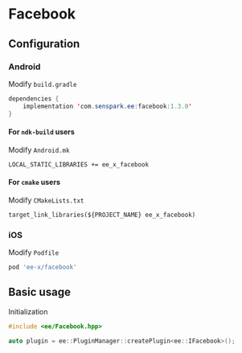 # Facebook
## Configuration
### Android
Modify `build.gradle`
```java
dependencies {
    implementation 'com.senspark.ee:facebook:1.3.0'
}
```

#### For `ndk-build` users
Modify `Android.mk`
```
LOCAL_STATIC_LIBRARIES += ee_x_facebook
```

#### For `cmake` users
Modify `CMakeLists.txt`
```
target_link_libraries(${PROJECT_NAME} ee_x_facebook)
```
### iOS
Modify `Podfile`
```ruby
pod 'ee-x/facebook'
```

## Basic usage
Initialization
```cpp
#include <ee/Facebook.hpp>

auto plugin = ee::PluginManager::createPlugin<ee::IFacebook>();
```